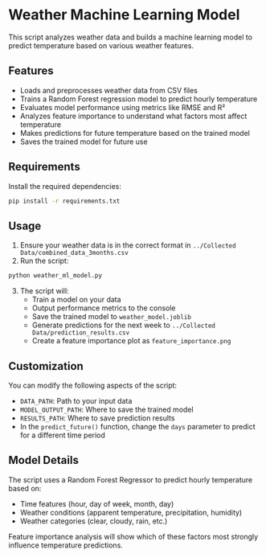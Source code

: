 # Weather Machine Learning Model

This script analyzes weather data and builds a machine learning model to predict temperature based on various weather features.

## Features

- Loads and preprocesses weather data from CSV files
- Trains a Random Forest regression model to predict hourly temperature
- Evaluates model performance using metrics like RMSE and R²
- Analyzes feature importance to understand what factors most affect temperature
- Makes predictions for future temperature based on the trained model
- Saves the trained model for future use

## Requirements

Install the required dependencies:

```bash
pip install -r requirements.txt
```

## Usage

1. Ensure your weather data is in the correct format in `../Collected Data/combined_data_3months.csv`
2. Run the script:

```bash
python weather_ml_model.py
```

3. The script will:
   - Train a model on your data
   - Output performance metrics to the console
   - Save the trained model to `weather_model.joblib`
   - Generate predictions for the next week to `../Collected Data/prediction_results.csv`
   - Create a feature importance plot as `feature_importance.png`

## Customization

You can modify the following aspects of the script:

- `DATA_PATH`: Path to your input data
- `MODEL_OUTPUT_PATH`: Where to save the trained model
- `RESULTS_PATH`: Where to save prediction results
- In the `predict_future()` function, change the `days` parameter to predict for a different time period

## Model Details

The script uses a Random Forest Regressor to predict hourly temperature based on:

- Time features (hour, day of week, month, day)
- Weather conditions (apparent temperature, precipitation, humidity)
- Weather categories (clear, cloudy, rain, etc.)

Feature importance analysis will show which of these factors most strongly influence temperature predictions. 